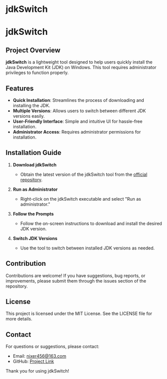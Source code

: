 # jdkSwitch

# jdkSwitch

## Project Overview

**jdkSwitch** is a lightweight tool designed to help users quickly install the Java Development Kit (JDK) on Windows. This tool requires administrator privileges to function properly.

## Features

- **Quick Installation**: Streamlines the process of downloading and installing the JDK.
- **Multiple Versions**: Allows users to switch between different JDK versions easily.
- **User-Friendly Interface**: Simple and intuitive UI for hassle-free installation.
- **Administrator Access**: Requires administrator permissions for installation.

## Installation Guide

1. **Download jdkSwitch**  
   - Obtain the latest version of the jdkSwitch tool from the [official repository](https://github.com/NixerSo5/jdkSwitch/releases).

2. **Run as Administrator**  
   - Right-click on the jdkSwitch executable and select "Run as administrator."

3. **Follow the Prompts**  
   - Follow the on-screen instructions to download and install the desired JDK version.

4. **Switch JDK Versions**  
   - Use the tool to switch between installed JDK versions as needed.

## Contribution

Contributions are welcome! If you have suggestions, bug reports, or improvements, please submit them through the issues section of the repository.

## License

This project is licensed under the MIT License. See the LICENSE file for more details.

## Contact

For questions or suggestions, please contact:  
- Email: [nixer456@163.com](mailto:nixer456@163.com)  
- GitHub: [Project Link](https://github.com/NixerSo5/jdkSwitch)

Thank you for using jdkSwitch!

